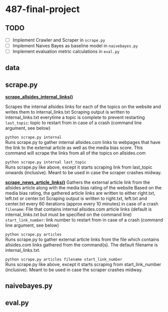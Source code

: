 # 487-final-project

## TODO
- [ ] Implement Crawler and Scraper in ```scrape.py```
- [ ] Implement Naives Bayes as baseline model in ```naivebayes.py```
- [ ] Implement evaluation metric calculations in ```eval.py```

## data


## scrape.py

<ins>**scrape_allsides_internal_links()**</ins>

Scrapes the internal allsides links for each of the topics on the website and writes them to internal_links.txt
Scraping output is written to internal_links.txt everytime a topic is complete to prevent restarting
```last_topic```: topic to restart from in case of a crash (command line argument, see below)

```python scrape.py internal```  
Runs scrape.py to gather internal allsides.com links to webpages that have the link to the external article as well as the media bias score. This command will scrape the links from all of the topics on allsides.com

```python scrape.py internal last_topic```  
Runs scrape.py like above, except it starts scraping link from last_topic onwards (inclusive). Meant to be used in case the scraper crashes midway.

<ins>**scrape_news_article_links()**</ins>
Gathers the external article link from the allsides article along with the media bias rating of the website 
Based on the media bias rating, the gathered article links are written to either right.txt, left.txt or center.txt
Scraping output is written to right.txt, left.txt and center.txt every 60 iterations (approx every 10 minutes) in case of a crash
```filename```: File that contains internal allsides.com article links (default is internal_links.txt but must be specified on the command line)
```start_link_number```: link number to restart from in case of a crash (command line argument, see below)

```python scrape.py articles```   
Runs scrape.py to gather external article links from the file which contains allsides.com links gathered from the command(s). The default filename is internal_links.txt.

```python scrape.py articles filename start_link_number```   
Runs scrape.py like above, except it starts scraping from start_link_number (inclusive). Meant to be used in case the scraper crashes midway.


## naivebayes.py


## eval.py


